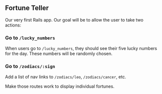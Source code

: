 ## Fortune Teller

Our very first Rails app. Our goal will be to allow the user to take two actions:

### Go to `/lucky_numbers`

When users go to `/lucky_numbers`, they should see their five lucky numbers for the day. These numbers will be randomly chosen.

### Go to `/zodiacs/:sign`

Add a list of nav links to `/zodiacs/leo`, `/zodiacs/cancer`, etc.

Make those routes work to display individual fortunes.
